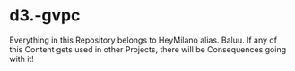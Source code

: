 # d3.-gvpc

Everything in this Repository belongs to HeyMilano alias. Baluu.
If any of this Content gets used in other Projects, there will be Consequences going with it!
